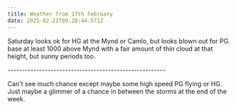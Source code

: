 ```yaml
---
title: Weather from 17th February
date: 2025-02-21T09:28:44.571Z
---
```

Saturday looks ok for HG at the Mynd or Camlo, but looks blown out for PG.  base at least 1000 above Mynd with a fair amount of thin cloud at that height, but sunny periods too.

\-------------------------------------------------------

Can't see much chance except maybe some high speed PG flying or HG.  Just maybe a glimmer of a chance in between the storms at the end of the week.